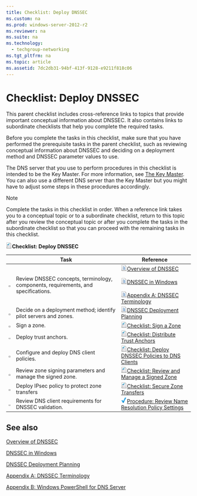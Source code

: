```yaml
---
title: Checklist: Deploy DNSSEC
ms.custom: na
ms.prod: windows-server-2012-r2
ms.reviewer: na
ms.suite: na
ms.technology: 
  - techgroup-networking
ms.tgt_pltfrm: na
ms.topic: article
ms.assetid: 7dc2db31-94bf-413f-9128-e9211f818c06
---
```

# Checklist: Deploy DNSSEC
This parent checklist includes cross\-reference links to topics that provide important conceptual information about DNSSEC. It also contains links to subordinate checklists that help you complete the required tasks.  
  
Before you complete the tasks in this checklist, make sure that you have performed the prerequisite tasks in the parent checklist, such as reviewing conceptual information about DNSSEC and deciding on a deployment method and DNSSEC parameter values to use.  
  
The DNS server that you use to perform procedures in this checklist is intended to be the Key Master. For more information, see [The Key Master](../Topic/DNS-Servers.md#KM). You can also use a different DNS server than the Key Master but you might have to adjust some steps in these procedures accordingly.  
  
> [!NOTE]  
> Complete the tasks in this checklist in order. When a reference link takes you to a conceptual topic or to a subordinate checklist, return to this topic after you review the conceptual topic or after you complete the tasks in the subordinate checklist so that you can proceed with the remaining tasks in this checklist.  
  
![](../Image/bc6cea1a-1c6c-4124-8c8f-1df5adfe8c88.gif)**Checklist: Deploy DNSSEC**  
  
||Task|Reference|  
|-|--------|-------------|  
|![](../Image/icon_checkboxo.gif)|Review DNSSEC concepts, terminology, components, requirements, and specifications.|![](../Image/faa393df-4856-4431-9eda-4f4e5be72a90.gif)[Overview of DNSSEC](../Topic/Overview-of-DNSSEC.md)<br /><br />![](../Image/faa393df-4856-4431-9eda-4f4e5be72a90.gif)[DNSSEC in Windows](../Topic/DNSSEC-in-Windows.md)<br /><br />![](../Image/faa393df-4856-4431-9eda-4f4e5be72a90.gif)[Appendix A: DNSSEC Terminology](../Topic/Appendix-A--DNSSEC-Terminology.md)|  
|![](../Image/icon_checkboxo.gif)|Decide on a deployment method; identify pilot servers and zones.|![](../Image/faa393df-4856-4431-9eda-4f4e5be72a90.gif)[DNSSEC Deployment Planning](../Topic/DNSSEC-Deployment-Planning.md)|  
|![](../Image/icon_checkboxo.gif)|Sign a zone.|![](../Image/bc6cea1a-1c6c-4124-8c8f-1df5adfe8c88.gif)[Checklist: Sign a Zone](../Topic/Checklist--Sign-a-Zone.md)|  
|![](../Image/icon_checkboxo.gif)|Deploy trust anchors.|![](../Image/bc6cea1a-1c6c-4124-8c8f-1df5adfe8c88.gif)[Checklist: Distribute Trust Anchors](../Topic/Checklist--Distribute-Trust-Anchors.md)|  
|![](../Image/icon_checkboxo.gif)|Configure and deploy DNS client policies.|![](../Image/bc6cea1a-1c6c-4124-8c8f-1df5adfe8c88.gif)[Checklist: Deploy DNSSEC Policies to DNS Clients](../Topic/Checklist--Deploy-DNSSEC-Policies-to-DNS-Clients.md)|  
|![](../Image/icon_checkboxo.gif)|Review zone signing parameters and manage the signed zone.|![](../Image/bc6cea1a-1c6c-4124-8c8f-1df5adfe8c88.gif)[Checklist: Review and Manage a Signed Zone](../Topic/Checklist--Review-and-Manage-a-Signed-Zone.md)|  
|![](../Image/icon_checkboxo.gif)|Deploy IPsec policy to protect zone transfers|![](../Image/bc6cea1a-1c6c-4124-8c8f-1df5adfe8c88.gif)[Checklist: Secure Zone Transfers](../Topic/Checklist--Secure-Zone-Transfers.md)|  
|![](../Image/icon_checkboxo.gif)|Review DNS client requirements for DNSSEC validation.|![](../Image/2b05dce3-938f-4168-9b8f-1f4398cbdb9b.gif)[Procedure: Review Name Resolution Policy Settings](../Topic/Procedure--Review-Name-Resolution-Policy-Settings.md)|  
  
## See also  
[Overview of DNSSEC](../Topic/Overview-of-DNSSEC.md)  
  
[DNSSEC in Windows](../Topic/DNSSEC-in-Windows.md)  
  
[DNSSEC Deployment Planning](../Topic/DNSSEC-Deployment-Planning.md)  
  
[Appendix A: DNSSEC Terminology](../Topic/Appendix-A--DNSSEC-Terminology.md)  
  
[Appendix B: Windows PowerShell for DNS Server](../Topic/Appendix-B--Windows-PowerShell-for-DNS-Server.md)  
  
